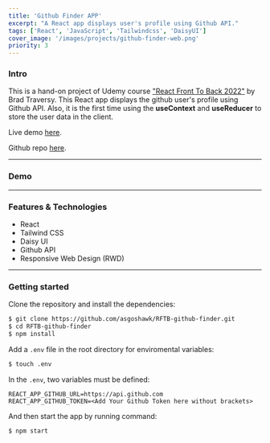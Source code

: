 ```yaml
---
title: 'Github Finder APP'
excerpt: "A React app displays user's profile using Github API."
tags: ['React', 'JavaScript', 'Tailwindcss', 'DaisyUI']
cover_image: '/images/projects/github-finder-web.png'
priority: 3
---
```


### Intro

This is a hand-on project of Udemy course ["React Front To Back 2022"](https://www.udemy.com/course/react-front-to-back-2022/) by Brad Traversy. This React app displays the github user's profile using Github API. Also, it is the first time using the **useContext** and **useReducer** to store the user data in the client.

Live demo [here](https://asgoshawk-github-finder.netlify.app/).

Github repo [here](https://github.com/asgoshawk/RFTB-github-finder).

---

### Demo

---

### Features & Technologies

- React
- Tailwind CSS
- Daisy UI
- Github API
- Responsive Web Design (RWD)

---

### Getting started

Clone the repository and install the dependencies:

```bash
$ git clone https://github.com/asgoshawk/RFTB-github-finder.git
$ cd RFTB-github-finder
$ npm install
```

Add a `.env` file in the root directory for enviromental variables:

```bash
$ touch .env
```

In the `.env`, two variables must be defined:

```
REACT_APP_GITHUB_URL=https://api.github.com
REACT_APP_GITHUB_TOKEN=<Add Your Github Token here without brackets>
```

And then start the app by running command:

```bash
$ npm start
```

